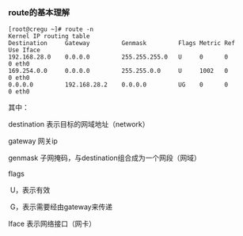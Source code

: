 ### route的基本理解

```linux
[root@cregu ~]# route -n
Kernel IP routing table
Destination     Gateway         Genmask         Flags Metric Ref    Use Iface
192.168.28.0    0.0.0.0         255.255.255.0   U     0      0        0 eth0
169.254.0.0     0.0.0.0         255.255.0.0     U     1002   0        0 eth0
0.0.0.0         192.168.28.2    0.0.0.0         UG    0      0        0 eth0
```



其中：

destination 表示目标的网域地址（network）

gateway 网关ip

genmask 子网掩码，与destination组合成为一个网段（网域）

flags 

​	U，表示有效

​	G，表示需要经由gateway来传递

Iface	表示网络接口（网卡）
